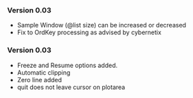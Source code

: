 ### Version 0.03
- Sample Window (@list size) can be increased or decreased
- Fix to OrdKey processing as advised by cybernetix

### Version 0.03

- Freeze and Resume options added.
- Automatic clipping
- Zero line added
- quit does not leave cursor on plotarea

